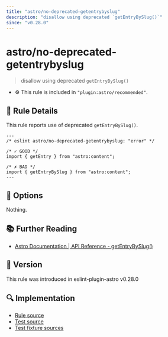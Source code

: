 ```yaml
---
title: "astro/no-deprecated-getentrybyslug"
description: "disallow using deprecated `getEntryBySlug()`"
since: "v0.28.0"
---
```


# astro/no-deprecated-getentrybyslug

> disallow using deprecated `getEntryBySlug()`

- :gear: This rule is included in `"plugin:astro/recommended"`.

## :book: Rule Details

This rule reports use of deprecated `getEntryBySlug()`.

<ESLintCodeBlock>

<!--eslint-skip-->

```astro
---
/* eslint astro/no-deprecated-getentrybyslug: "error" */

/* ✓ GOOD */
import { getEntry } from "astro:content";

/* ✗ BAD */
import { getEntryBySlug } from "astro:content";
---
```

</ESLintCodeBlock>

## :wrench: Options

Nothing.

## :books: Further Reading

- [Astro Documentation | API Reference - getEntryBySlug()](https://docs.astro.build/en/reference/api-reference/#getentrybyslug)

## :rocket: Version

This rule was introduced in eslint-plugin-astro v0.28.0

## :mag: Implementation

- [Rule source](https://github.com/ota-meshi/eslint-plugin-astro/blob/main/src/rules/no-deprecated-getentrybyslug.ts)
- [Test source](https://github.com/ota-meshi/eslint-plugin-astro/blob/main/tests/src/rules/no-deprecated-getentrybyslug.ts)
- [Test fixture sources](https://github.com/ota-meshi/eslint-plugin-astro/tree/main/tests/fixtures/rules/no-deprecated-getentrybyslug)

